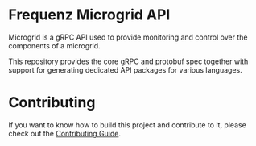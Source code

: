 Frequenz Microgrid API
======================

Microgrid is a gRPC API used to provide monitoring and control over the
components of a microgrid.

This repository provides the core gRPC and protobuf spec together with
support for generating dedicated API packages for various languages.


Contributing
============

If you want to know how to build this project and contribute to it, please
check out the [Contributing
Guide](https://github.com/frequenz-floss/frequenz-api-microgrid/CONTRIBUTING.md).
